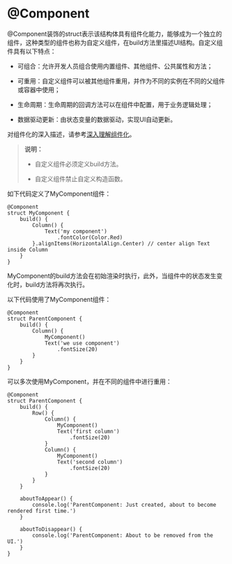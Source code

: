 # @Component

@Component装饰的struct表示该结构体具有组件化能力，能够成为一个独立的组件，这种类型的组件也称为自定义组件，在build方法里描述UI结构。自定义组件具有以下特点：


- 可组合：允许开发人员组合使用内置组件、其他组件、公共属性和方法；

- 可重用：自定义组件可以被其他组件重用，并作为不同的实例在不同的父组件或容器中使用；

- 生命周期：生命周期的回调方法可以在组件中配置，用于业务逻辑处理；

- 数据驱动更新：由状态变量的数据驱动，实现UI自动更新。


对组件化的深入描述，请参考[深入理解组件化](ts-custom-component-initialization.md)。


> **说明：**
>
> - 自定义组件必须定义build方法。
> 
> - 自定义组件禁止自定义构造函数。


如下代码定义了MyComponent组件：


```
@Component
struct MyComponent {
    build() {
        Column() {
            Text('my component')
                .fontColor(Color.Red)
        }.alignItems(HorizontalAlign.Center) // center align Text inside Column
    }
}
```


MyComponent的build方法会在初始渲染时执行，此外，当组件中的状态发生变化时，build方法将再次执行。


以下代码使用了MyComponent组件：


```
@Component
struct ParentComponent {
    build() {
        Column() {
            MyComponent()
            Text('we use component')
                .fontSize(20)
        }
    }
}
```


可以多次使用MyComponent，并在不同的组件中进行重用：


```
@Component
struct ParentComponent {
    build() {
        Row() {
            Column() {
                MyComponent()
                Text('first column')
                    .fontSize(20)
            }
            Column() {
                MyComponent()
                Text('second column')
                    .fontSize(20)
            }
        }
    }

    aboutToAppear() {
        console.log('ParentComponent: Just created, about to become rendered first time.')
    }

    aboutToDisappear() {
        console.log('ParentComponent: About to be removed from the UI.')
    }
}
```
